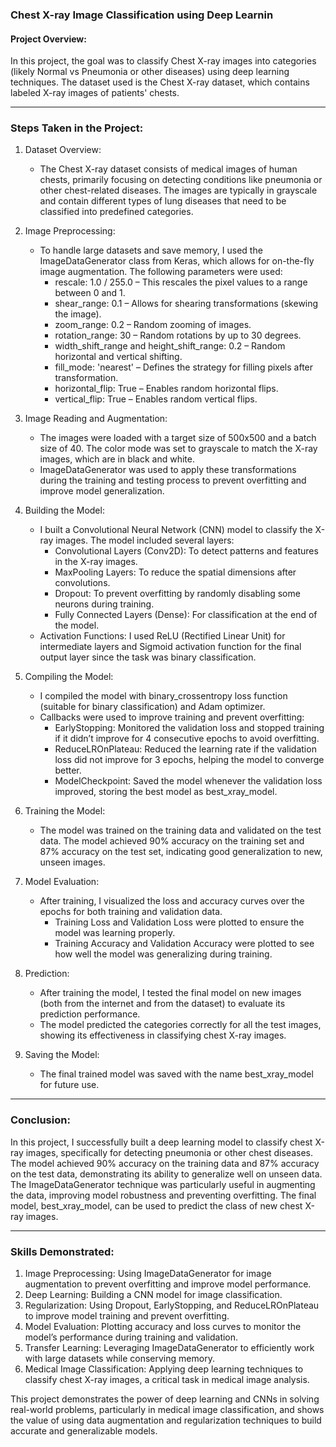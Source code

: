 ### Chest X-ray Image Classification using Deep Learnin

#### Project Overview:
In this project, the goal was to classify Chest X-ray images into categories (likely Normal vs Pneumonia or other diseases) using deep learning techniques. The dataset used is the Chest X-ray dataset, which contains labeled X-ray images of patients' chests.

---

### Steps Taken in the Project:

1. Dataset Overview:
   - The Chest X-ray dataset consists of medical images of human chests, primarily focusing on detecting conditions like pneumonia or other chest-related diseases. The images are typically in grayscale and contain different types of lung diseases that need to be classified into predefined categories.

2. Image Preprocessing:
   - To handle large datasets and save memory, I used the ImageDataGenerator class from Keras, which allows for on-the-fly image augmentation. The following parameters were used:
     - rescale: 1.0 / 255.0 – This rescales the pixel values to a range between 0 and 1.
     - shear_range: 0.1 – Allows for shearing transformations (skewing the image).
     - zoom_range: 0.2 – Random zooming of images.
     - rotation_range: 30 – Random rotations by up to 30 degrees.
     - width_shift_range and height_shift_range: 0.2 – Random horizontal and vertical shifting.
     - fill_mode: 'nearest' – Defines the strategy for filling pixels after transformation.
     - horizontal_flip: True – Enables random horizontal flips.
     - vertical_flip: True – Enables random vertical flips.

3. Image Reading and Augmentation:
   - The images were loaded with a target size of 500x500 and a batch size of 40. The color mode was set to grayscale to match the X-ray images, which are in black and white.
   - ImageDataGenerator was used to apply these transformations during the training and testing process to prevent overfitting and improve model generalization.

4. Building the Model:
   - I built a Convolutional Neural Network (CNN) model to classify the X-ray images. The model included several layers:
     - Convolutional Layers (Conv2D): To detect patterns and features in the X-ray images.
     - MaxPooling Layers: To reduce the spatial dimensions after convolutions.
     - Dropout: To prevent overfitting by randomly disabling some neurons during training.
     - Fully Connected Layers (Dense): For classification at the end of the model.
   - Activation Functions: I used ReLU (Rectified Linear Unit) for intermediate layers and Sigmoid activation function for the final output layer since the task was binary classification.

5. Compiling the Model:
   - I compiled the model with binary_crossentropy loss function (suitable for binary classification) and Adam optimizer.
   - Callbacks were used to improve training and prevent overfitting:
     - EarlyStopping: Monitored the validation loss and stopped training if it didn’t improve for 4 consecutive epochs to avoid overfitting.
     - ReduceLROnPlateau: Reduced the learning rate if the validation loss did not improve for 3 epochs, helping the model to converge better.
     - ModelCheckpoint: Saved the model whenever the validation loss improved, storing the best model as best_xray_model.

6. Training the Model:
   - The model was trained on the training data and validated on the test data. The model achieved 90% accuracy on the training set and 87% accuracy on the test set, indicating good generalization to new, unseen images.

7. Model Evaluation:
   - After training, I visualized the loss and accuracy curves over the epochs for both training and validation data.
     - Training Loss and Validation Loss were plotted to ensure the model was learning properly.
     - Training Accuracy and Validation Accuracy were plotted to see how well the model was generalizing during training.

8. Prediction:
   - After training the model, I tested the final model on new images (both from the internet and from the dataset) to evaluate its prediction performance.
   - The model predicted the categories correctly for all the test images, showing its effectiveness in classifying chest X-ray images.

9. Saving the Model:
   - The final trained model was saved with the name best_xray_model for future use.

---

### Conclusion:

In this project, I successfully built a deep learning model to classify chest X-ray images, specifically for detecting pneumonia or other chest diseases. The model achieved 90% accuracy on the training data and 87% accuracy on the test data, demonstrating its ability to generalize well on unseen data. The ImageDataGenerator technique was particularly useful in augmenting the data, improving model robustness and preventing overfitting. The final model, best_xray_model, can be used to predict the class of new chest X-ray images.

---

### Skills Demonstrated:
1. Image Preprocessing: Using ImageDataGenerator for image augmentation to prevent overfitting and improve model performance.
2. Deep Learning: Building a CNN model for image classification.
3. Regularization: Using Dropout, EarlyStopping, and ReduceLROnPlateau to improve model training and prevent overfitting.
4. Model Evaluation: Plotting accuracy and loss curves to monitor the model’s performance during training and validation.
5. Transfer Learning: Leveraging ImageDataGenerator to efficiently work with large datasets while conserving memory.
6. Medical Image Classification: Applying deep learning techniques to classify chest X-ray images, a critical task in medical image analysis.

This project demonstrates the power of deep learning and CNNs in solving real-world problems, particularly in medical image classification, and shows the value of using data augmentation and regularization techniques to build accurate and generalizable models.
